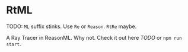 # RtML

TODO: `ML` suffix stinks. Use `Re` or `Reason`. `RtRe` maybe.

A Ray Tracer in ReasonML. Why not. Check it out here *TODO* or `npm run start`.
